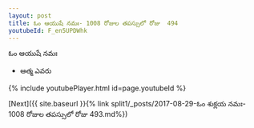 ```yaml
---
layout: post
title: ఓం ఆయుషే నమః- 1008 రోజుల తపస్సులో రోజు  494
youtubeId: F_en5UPDWhk
---
```

 
 
 ఓం ఆయుషే నమః  
 
 -  ఆత్మ ఎవరు 
 
  
 
  
 
 
 
 
 
 


{% include youtubePlayer.html id=page.youtubeId %}
 
[Next]({{ site.baseurl }}{% link  split1/_posts/2017-08-29-ఓం శుక్లయ నమః- 1008 రోజుల తపస్సులో రోజు  493.md%})
 
